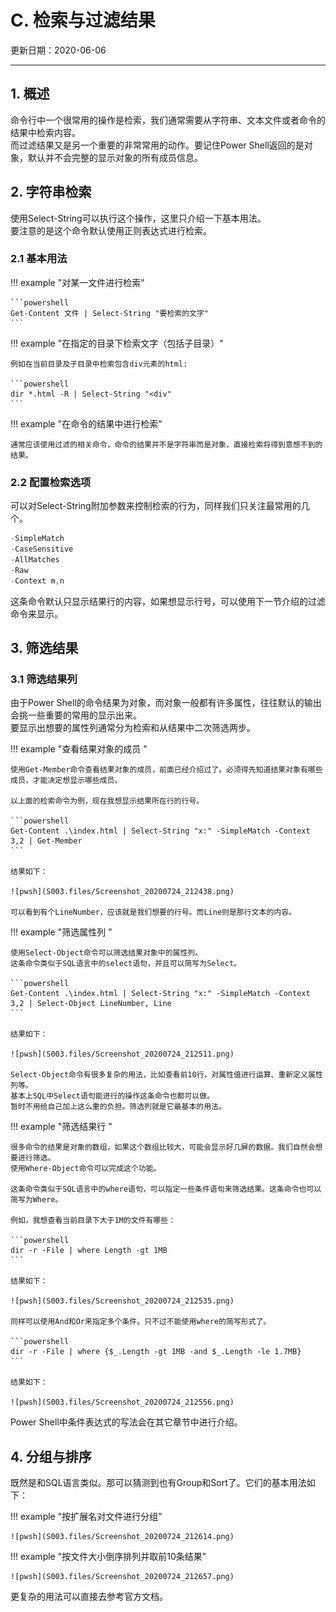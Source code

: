 # C. 检索与过滤结果

更新日期：2020-06-06

--------------------------------------

## 1.	概述		

命令行中一个很常用的操作是检索，我们通常需要从字符串、文本文件或者命令的结果中检索内容。		
而过滤结果又是另一个重要的非常常用的动作。要记住Power Shell返回的是对象，默认并不会完整的显示对象的所有成员信息。		

## 2.	字符串检索		

使用Select-String可以执行这个操作，这里只介绍一下基本用法。		
要注意的是这个命令默认使用正则表达式进行检索。		

### 2.1	基本用法	

!!! example "对某一文件进行检索"	

    ```powershell
    Get-Content 文件 | Select-String "要检索的文字"
    ```

!!! example "在指定的目录下检索文字（包括子目录）"	

    例如在当前目录及子目录中检索包含div元素的html:

    ```powershell
    dir *.html -R | Select-String "<div"
    ```

!!! example "在命令的结果中进行检索"	

    通常应该使用过滤的相关命令，命令的结果并不是字符串而是对象，直接检索将得到意想不到的结果。

### 2.2	配置检索选项	

可以对Select-String附加参数来控制检索的行为，同样我们只关注最常用的几个。	

```powershell
-SimpleMatch	
-CaseSensitive	
-AllMatches	
-Raw	
-Context m,n
```	

这条命令默认只显示结果行的内容，如果想显示行号，可以使用下一节介绍的过滤命令来显示。	

## 3.	筛选结果		

### 3.1	筛选结果列	

由于Power Shell的命令结果为对象，而对象一般都有许多属性，往往默认的输出会挑一些重要的常用的显示出来。	
要显示出想要的属性列通常分为检索和从结果中二次筛选两步。	

!!! example "查看结果对象的成员	"

    使用Get-Member命令查看结果对象的成员，前面已经介绍过了。必须得先知道结果对象有哪些成员，才能决定想显示哪些成员。	

    以上面的检索命令为例，现在我想显示结果所在行的行号。	

    ```powershell
    Get-Content .\index.html | Select-String "x:" -SimpleMatch -Context 3,2 | Get-Member	
    ```

    结果如下：	

    ![pwsh](S003.files/Screenshot_20200724_212438.png)

    可以看到有个LineNumber，应该就是我们想要的行号。而Line则是那行文本的内容。	

!!! example "筛选属性列	"

    使用Select-Object命令可以筛选结果对象中的属性列。	
    这条命令类似于SQL语言中的select语句，并且可以简写为Select。	

    ```powershell
    Get-Content .\index.html | Select-String "x:" -SimpleMatch -Context 3,2 | Select-Object LineNumber, Line	
    ```

    结果如下：	

    ![pwsh](S003.files/Screenshot_20200724_212511.png)

    Select-Object命令有很多复杂的用法，比如查看前10行，对属性值进行运算、重新定义属性列等。	
    基本上SQL中Select语句能进行的操作这条命令也都可以做。	
    暂时不用给自己加上这么重的负担。筛选列就是它最基本的用法。	

!!! example "筛选结果行	"

    很多命令的结果是对象的数组，如果这个数组比较大，可能会显示好几屏的数据。我们自然会想要进行筛选。	
    使用Where-Object命令可以完成这个功能。	

    这条命令类似于SQL语言中的where语句，可以指定一些条件语句来筛选结果。这条命令也可以简写为Where。	

    例如，我想查看当前目录下大于1M的文件有哪些：	

    ```powershell
    dir -r -File | where Length -gt 1MB	
    ```

    结果如下：	

    ![pwsh](S003.files/Screenshot_20200724_212535.png)

    同样可以使用And和Or来指定多个条件。只不过不能使用where的简写形式了。	

    ```powershell
    dir -r -File | where {$_.Length -gt 1MB -and $_.Length -le 1.7MB}	
    ```

    结果如下：	

    ![pwsh](S003.files/Screenshot_20200724_212556.png)

Power Shell中条件表达式的写法会在其它章节中进行介绍。	

## 4.	分组与排序		

既然是和SQL语言类似。那可以猜测到也有Group和Sort了。它们的基本用法如下：		

!!! example "按扩展名对文件进行分组"

    ![pwsh](S003.files/Screenshot_20200724_212614.png)

!!! example "按文件大小倒序排列并取前10条结果"

    ![pwsh](S003.files/Screenshot_20200724_212657.png)

更复杂的用法可以直接去参考官方文档。		
